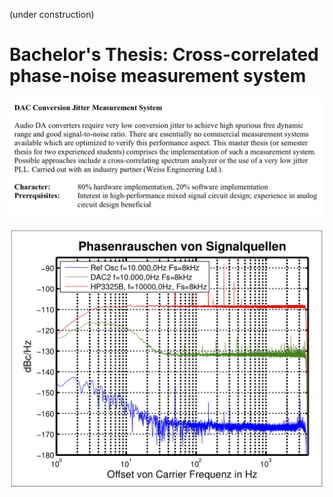 (under construction)

# Bachelor's Thesis: Cross-correlated phase-noise measurement system 
 
![](/extras/thema.png)

![](/extras/PN_Plot.png)
